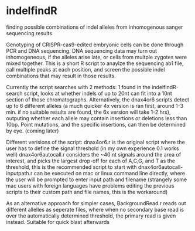 # indelfindR
finding possible combinations of indel alleles from inhomogenous sanger sequencing results

Genotyping of CRISPR-cas9-edited embryonic cells can be done through PCR and DNA sequencing. DNA sequencing data may turn out inhomogeneous, if the alleles arise late, or cells from multple zygotes were mixed together.
This is a short R script to anaylze the sequencing ab1 file, call multiple peaks at each position, and screen the possible indel combinations that may result in those results.

Currently the script searches with 2 methods: 1 found in the indelfindR-search script, looks at whether indels of up to 20nt can fit into a 10nt section of those chromatographs. Alternatively, the dnax4or6 scripts detect up to 6 different alleles (a much quicker 4x version is ran first, around 1-3 min. if no suitable results are found, the 6x version will take 1-2 hrs), outputing whether each allele may contain insertions or deletions less than 10bp. Point mutations, and the specific insertions, can then be determined by eye. (coming later)

Different verisions of the script:
dnax4or6.r is the original script where the user has to define the signal threshold (in my own experience 0.1 works well)
dnax4or6autocall.r considers the ~40 nt signals around the area of interest, and picks the largest drop-off for each of A,C,G, and T as the threshold, this is the recommended script to start with
dnax4or6autocall-inputpath.r can be executed on mac or linux command line directly, where the user will be prompted to enter input path and filename (strangely some mac users with foreign languages have problems editing the previous scripts to their custom path and file names, this is the workaround)

As an alternative approach for simpler cases, BackgroundRead.r reads out different allelles as seperate files, where when no secondary base read is over the automatically determined threshold, the primary read is given instead. Suitable for quick blast afterwards
